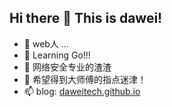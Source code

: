 
<!--
**daweiTech/daweiTech** is a ✨ _special_ ✨ repository because its `README.md` (this file) appears on your GitHub profile.

Here are some ideas to get you started:

- 🔭 I’m currently working on ...
- 🌱 I’m currently learning ...
- 👯 I’m looking to collaborate on ...
- 🤔 I’m looking for help with ...
- 💬 Ask me about ...
- 📫 How to reach me: ...
- 😄 Pronouns: ...
- ⚡ Fun fact: ...
-->


## Hi there 👋 This is dawei!


- 🔭 web人 ...
- 🌱 Learning Go!!!
- 👯 网络安全专业的渣渣
- 🤔 希望得到大师傅的指点迷津！
- 📫 blog:  <a href="https://daweitech.github.io/"> daweitech.github.io </a>




